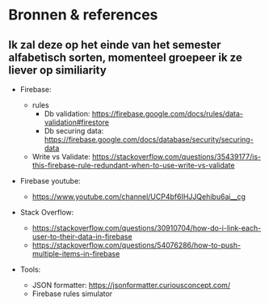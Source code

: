 # Bronnen & references
## Ik zal deze op het einde van het semester alfabetisch sorten, momenteel groepeer ik ze liever op similiarity

* Firebase:
	* rules
		* Db validation: https://firebase.google.com/docs/rules/data-validation#firestore
		* Db securing data: https://firebase.google.com/docs/database/security/securing-data
	* Write vs Validate: https://stackoverflow.com/questions/35439177/is-this-firebase-rule-redundant-when-to-use-write-vs-validate

* Firebase youtube:
	* https://www.youtube.com/channel/UCP4bf6IHJJQehibu6ai__cg

* Stack Overflow:
	* https://stackoverflow.com/questions/30910704/how-do-i-link-each-user-to-their-data-in-firebase
	* https://stackoverflow.com/questions/54076286/how-to-push-multiple-items-in-firebase

* Tools:
	* JSON formatter: https://jsonformatter.curiousconcept.com/
	* Firebase rules simulator
